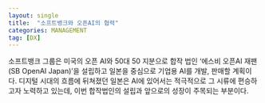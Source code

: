 ```yaml
---
layout: single
title:  "소프트뱅크와 오픈AI의 협력"
categories: MANAGEMENT
tag: [DX]
---
```


 소프트뱅크 그룹은 미국의 오픈 AI와 50대 50 지분으로 합작 법인 ‘에스비 오픈AI 재팬(SB OpenAI Japan)’을 설립하고 일본을 중심으로 기업용 AI를 개발, 판매할 계획이다. 디지털 시대의 흐름에 뒤쳐졌던 일본은 AI에 있어서는 적극적으로 그 시류에 편승하고자 노력하고 있는데, 이번 합작법인의 설립과 앞으로의 성장이 주목되는 부분이다.
